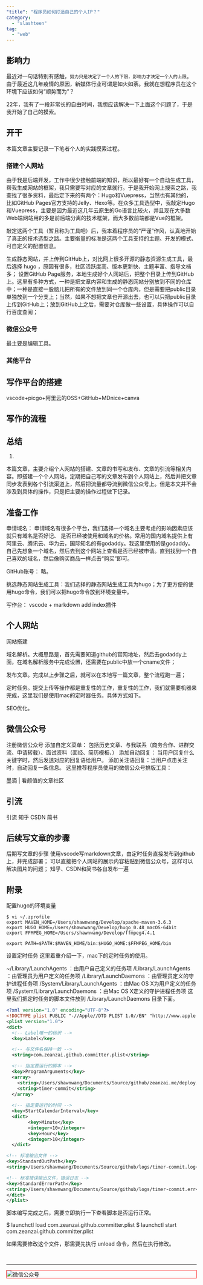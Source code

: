 ```yaml
---
"title": "程序员如何打造自己的个人IP？"
category:
  - "slashteen"
tag:
  - "web"
---
```



## 影响力

最近对一句话特别有感触，`努力只是决定了一个人的下限，影响力才决定一个人的上限`。由于最近这几年疫情的原因，新媒体行业可谓是如火如荼。我就在想程序员在这个环境下应该如何“顺势而为”？

22年，我有了一段非常长的自由时间，我想应该解决一下上面这个问题了，于是我开始了自己的摸索。

## 开干

本篇文章主要记录一下笔者个人的实践摸索过程。

### 搭建个人网站


由于我是后端开发，工作中很少接触前端的知识，所以最好有一个自动生成工具，帮我生成网站的框架，我只需要写对应的文章就行。于是我开始网上搜索之路，我查找了很多资料，最后定下来的有两个：Hugo和Vuepress，当然也有其他的，比如GitHub Pages官方支持的Jelly、Hexo等。在众多工具选型中，我敲定Hugo和Vuepress，主要是因为最近这几年云原生的Go语言比较火，并且现在大多数Web端网站用的多是前后端分离的技术框架，而大多数前端都是Vue的框架。

敲定这两个工具（暂且称为工具吧）后，我本着程序员的“严谨”作风，认真地开始了真正的技术选型之路。主要衡量的标准是这两个工具支持的主题、开发的模式、可自定义的配置信息。





生成静态网站，并上传到GitHub上，对比网上很多开源的静态资源生成工具，最后选择 hugo ，原因有很多，社区活跃度高、版本更新快、主题丰富、指导文档多；
设置GitHub Page服务，本地生成好个人网站后，把整个目录上传到GitHub上。这里有多种方式，一种是把文章内容和生成的静态网站分别放到不同的仓库中；一种是直接一股脑儿把所有的文件放到同一个仓库内，但是需要把public目录单独放到一个分支上；当然，如果不想把文章也开源出去，也可以只把public目录上传到GitHub上；放到GitHub上之后，需要对仓库做一些设置，具体操作可以自行百度查阅；


### 微信公众号

最主要是编辑工具。

### 其他平台



## 写作平台的搭建

vscode+picgo+阿里云的OSS+GitHub+MDnice+canva

## 写作的流程

## 总结

1. 

​
本篇文章，主要介绍个人网站的搭建、文章的书写和发布、文章的引流等相关内容。即搭建一个个人网站，定期把自己写的文章发布到个人网站上，然后并把文章同步发表到各个引流渠道上，然后把流量都导流到微信公众号上。但是本文并不会涉及到具体的操作，只是把主要的操作过程做下记录。

## 准备工作

申请域名： 申请域名有很多个平台，我们选择一个域名主要考虑的影响因素应该就只有域名是否好记、 是否已经被使用和域名的价格。常用的国内域名提供上有阿里云、腾讯云、华为云，国际知名的有godaddy。我这里使用的是godaddy。自己先想象一个域名，然后去到这个网站上查看是否已经被申请。直到找到一个自己喜欢的域名，然后像购买商品一样点击“购买”即可。

GitHub账号： 略。

挑选静态网站生成工具：我们选择的静态网站生成工具为hugo；为了更方便的使用hugo命令，我们可以把hugo命令放到环境变量中。

写作台： vscode + markdown add index插件

## 个人网站

网站搭建


域名解析。大概思路是，首先需要知道github的官网地址，然后去godaddy上面，在域名解析服务中完成设置，还需要在public中放一个cname文件；

发布文章。完成以上步骤之后，就可以在本地写一篇文章，整个流程跑一遍；

定时任务。提交上传等操作都是重复性的工作，重复性的工作，我们就需要机器来完成，这里我们是使用mac的定时器任务。具体方式如下。

SEO优化。

## 微信公众号

注册微信公众号
添加自定义菜单： 包括历史文章、与我联系（商务合作、进群交流、申请转载）、面试资料（面经、简历模板、）
添加自动回复： 当用户回复什么关键字时，然后发送对应的回复语给用户。
添加关注语回复：当用户点击关注时，自动回复一条信息。
这里推荐程序员使用的微信公众号排版工具：


墨滴 | 看颜值的文章社区

## 引流

引流
知乎
CSDN
简书

## 后续写文章的步骤

后期写文章的步骤
使用vscode写markdown文章，由定时任务直接发布到github上，并完成部署；
可以直接把个人网站的展示内容粘贴到微信公众号，这样可以解决图片的问题；
知乎、CSDN和简书各自发布一遍

## 附录

配置hugo的环境变量

```shell
$ vi ~/.zprofile
export MAVEN_HOME=/Users/shawnwang/Develop/apache-maven-3.6.3
export HUGO_HOME=/Users/shawnwang/Develop/hugo_0.48_macOS-64bit
export FFMPEG_HOME=/Users/shawnwang/Develop/ffmpeg4.4.1

export PATH=$PATH:$MAVEN_HOME/bin:$HUGO_HOME:$FFMPEG_HOME/bin
```

设置定时任务
这里着重介绍一下，mac下的定时任务的使用。

~/Library/LaunchAgents ：由用户自己定义的任务项
/Library/LaunchAgents ：由管理员为用户定义的任务项
/Library/LaunchDaemons ：由管理员定义的守护进程任务项
/System/Library/LaunchAgents ：由Mac OS X为用户定义的任务项
/System/Library/LaunchDaemons ：由Mac OS X定义的守护进程任务项
这里我们把定时任务的脚本文件放到 /Library/LaunchDaemons 目录下面。

```xml
<?xml version="1.0" encoding="UTF-8"?>
<!DOCTYPE plist PUBLIC "-//Apple//DTD PLIST 1.0//EN" "http://www.apple.com/DTDs/PropertyList-1.0.dtd">
<plist version="1.0">
<dict>
  <!-- Label唯一的标识 -->
  <key>Label</key>

  <!-- 与文件名保持一致 -->
  <string>com.zeanzai.github.committer.plist</string>

  <!-- 指定要运行的脚本 -->
  <key>ProgramArguments</key>
  <array>
    <string>/Users/shawnwang/Documents/Source/github/zeanzai.me/deploy.sh</string>
    <string>timer-commit</string>
  </array>
  
  <!-- 指定要运行的时间 -->
  <key>StartCalendarInterval</key>
  <dict>
        <key>Minute</key>
        <integer>10</integer>
        <key>Hour</key>
        <integer>10</integer>
  </dict>

<!-- 标准输出文件 -->
<key>StandardOutPath</key>
<string>/Users/shawnwang/Documents/Source/github/logs/timer-commit.log</string>

<!-- 标准错误输出文件，错误日志 -->
<key>StandardErrorPath</key>
<string>/Users/shawnwang/Documents/Source/github/logs/timer-commit.err</string>
</dict>
</plist>
```

脚本编写完成之后，需要立即执行一下查看脚本是否运行正常。


$ launchctl load com.zeanzai.github.committer.plist
$ launchctl start com.zeanzai.github.committer.plist

如果需要修改这个文件，那需要先执行 unload 命令，然后在执行修改。

​



---

<img style="border:1px red solid; display:block; margin:0 auto;" :src="$withBase('/qrcode.jpg')" alt="微信公众号" />



